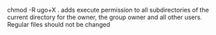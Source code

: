chmod -R ugo+X . adds execute permission to all subdirectories of the current directory for the owner, the group owner and all other users. Regular files should not be changed
